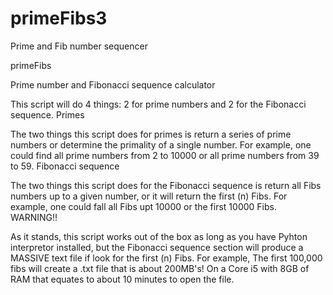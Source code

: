 primeFibs3
==========

Prime and Fib number sequencer

primeFibs

Prime number and Fibonacci sequence calculator

This script will do 4 things: 2 for prime numbers and 2 for the Fibonacci sequence.
Primes

The two things this script does for primes is return a series of prime numbers or determine the primality of a single number. For example, one could find all prime numbers from 2 to 10000 or all prime numbers from 39 to 59.
Fibonacci sequence

The two things this script does for the Fibonacci sequence is return all Fibs numbers up to a given number, or it will return the first (n) Fibs. For example, one could fall all Fibs upt 10000 or the first 10000 Fibs.
WARNING!!

As it stands, this script works out of the box as long as you have Pyhton interpretor installed, but the Fibonacci sequence section will produce a MASSIVE text file if look for the first (n) Fibs. For example, The first 100,000 fibs will create a .txt file that is about 200MB's! On a Core i5 with 8GB of RAM that equates to about 10 minutes to open the file. 
